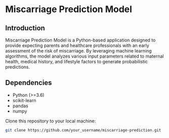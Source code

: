# Miscarriage Prediction Model

## Introduction

Miscarriage Prediction Model is a Python-based application designed to provide expecting parents and healthcare professionals with an early assessment of the risk of miscarriage. By leveraging machine learning algorithms, the model analyzes various input parameters related to maternal health, medical history, and lifestyle factors to generate probabilistic predictions.

## Dependencies

- Python (>=3.6)
- scikit-learn
- pandas
- numpy

 Clone this repository to your local machine:
   ```bash
   git clone https://github.com/your_username/miscarriage-prediction.git
